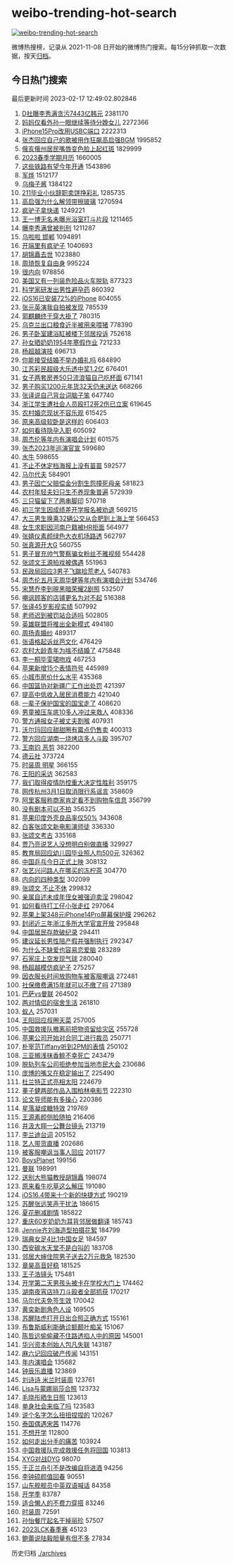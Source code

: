 # weibo-trending-hot-search

[![weibo-trending-hot-search](https://github.com/ameizi/weibo-trending-hot-search/actions/workflows/ci.yml/badge.svg)](https://github.com/ameizi/weibo-trending-hot-search/actions/workflows/ci.yml)

微博热搜榜，记录从 2021-11-08 日开始的微博热门搜索。每15分钟抓取一次数据，按天[归档](./archives)。

## 今日热门搜索

<!-- BEGIN --> 
最后更新时间 2023-02-17 12:49:02.802846 
1. [D社曝李秀满贪污7443亿韩元](https://s.weibo.com/weibo?q=%23D%E7%A4%BE%E6%9B%9D%E6%9D%8E%E7%A7%80%E6%BB%A1%E8%B4%AA%E6%B1%A17443%E4%BA%BF%E9%9F%A9%E5%85%83%23&t=31&band_rank=1&Refer=top) 2381170
1. [妈妈仅看外孙一眼继续等待分娩女儿](https://s.weibo.com/weibo?q=%23%E5%A6%88%E5%A6%88%E4%BB%85%E7%9C%8B%E5%A4%96%E5%AD%99%E4%B8%80%E7%9C%BC%E7%BB%A7%E7%BB%AD%E7%AD%89%E5%BE%85%E5%88%86%E5%A8%A9%E5%A5%B3%E5%84%BF%23&t=31&band_rank=1&Refer=top) 2272366
1. [iPhone15Pro改用USBC端口](https://s.weibo.com/weibo?q=%23iPhone15Pro%E6%94%B9%E7%94%A8USBC%E7%AB%AF%E5%8F%A3%23&t=31&band_rank=2&Refer=top) 2222313
1. [张杰回应自己的歌被用作狂飙高启强BGM](https://s.weibo.com/weibo?q=%23%E5%BC%A0%E6%9D%B0%E5%9B%9E%E5%BA%94%E8%87%AA%E5%B7%B1%E7%9A%84%E6%AD%8C%E8%A2%AB%E7%94%A8%E4%BD%9C%E7%8B%82%E9%A3%99%E9%AB%98%E5%90%AF%E5%BC%BABGM%23&t=31&band_rank=4&Refer=top) 1995852
1. [俄亥俄州居民嘴唇变色脸上起红斑](https://s.weibo.com/weibo?q=%23%E4%BF%84%E4%BA%A5%E4%BF%84%E5%B7%9E%E5%B1%85%E6%B0%91%E5%98%B4%E5%94%87%E5%8F%98%E8%89%B2%E8%84%B8%E4%B8%8A%E8%B5%B7%E7%BA%A2%E6%96%91%23&t=31&band_rank=23&Refer=top) 1829999
1. [2023春季学期月历](https://s.weibo.com/weibo?q=%232023%E6%98%A5%E5%AD%A3%E5%AD%A6%E6%9C%9F%E6%9C%88%E5%8E%86%23&t=31&band_rank=3&Refer=top) 1660005
1. [这些铁路有望今年开通](https://s.weibo.com/weibo?q=%23%E8%BF%99%E4%BA%9B%E9%93%81%E8%B7%AF%E6%9C%89%E6%9C%9B%E4%BB%8A%E5%B9%B4%E5%BC%80%E9%80%9A%23&t=31&band_rank=3&Refer=top) 1543896
1. [军烨](https://s.weibo.com/weibo?q=%E5%86%9B%E7%83%A8&t=31&band_rank=1&Refer=top) 1512177
1. [乌梅子酱](https://s.weibo.com/weibo?q=%E4%B9%8C%E6%A2%85%E5%AD%90%E9%85%B1&t=31&band_rank=9&Refer=top) 1384122
1. [211毕业小伙辞职卖饼挣彩礼](https://s.weibo.com/weibo?q=%23211%E6%AF%95%E4%B8%9A%E5%B0%8F%E4%BC%99%E8%BE%9E%E8%81%8C%E5%8D%96%E9%A5%BC%E6%8C%A3%E5%BD%A9%E7%A4%BC%23&t=31&band_rank=5&Refer=top) 1285735
1. [高启强为什么解领带擦玻璃](https://s.weibo.com/weibo?q=%23%E9%AB%98%E5%90%AF%E5%BC%BA%E4%B8%BA%E4%BB%80%E4%B9%88%E8%A7%A3%E9%A2%86%E5%B8%A6%E6%93%A6%E7%8E%BB%E7%92%83%23&t=31&band_rank=6&Refer=top) 1270594
1. [疯驴子拿快递](https://s.weibo.com/weibo?q=%E7%96%AF%E9%A9%B4%E5%AD%90%E6%8B%BF%E5%BF%AB%E9%80%92&t=31&band_rank=6&Refer=top) 1249221
1. [王一博无名未曝光浴室打斗片段](https://s.weibo.com/weibo?q=%23%E7%8E%8B%E4%B8%80%E5%8D%9A%E6%97%A0%E5%90%8D%E6%9C%AA%E6%9B%9D%E5%85%89%E6%B5%B4%E5%AE%A4%E6%89%93%E6%96%97%E7%89%87%E6%AE%B5%23&t=31&band_rank=9&Refer=top) 1211465
1. [曝李秀满曾被判刑](https://s.weibo.com/weibo?q=%23%E6%9B%9D%E6%9D%8E%E7%A7%80%E6%BB%A1%E6%9B%BE%E8%A2%AB%E5%88%A4%E5%88%91%23&t=31&band_rank=7&Refer=top) 1211287
1. [乌啦啦 邯郸](https://s.weibo.com/weibo?q=%E4%B9%8C%E5%95%A6%E5%95%A6%20%E9%82%AF%E9%83%B8&t=31&band_rank=2&Refer=top) 1094891
1. [开端里有疯驴子](https://s.weibo.com/weibo?q=%23%E5%BC%80%E7%AB%AF%E9%87%8C%E6%9C%89%E7%96%AF%E9%A9%B4%E5%AD%90%23&t=31&band_rank=28&Refer=top) 1040693
1. [胡锦矗去世](https://s.weibo.com/weibo?q=%23%E8%83%A1%E9%94%A6%E7%9F%97%E5%8E%BB%E4%B8%96%23&t=31&band_rank=11&Refer=top) 1023880
1. [周琦恢复自由身](https://s.weibo.com/weibo?q=%23%E5%91%A8%E7%90%A6%E6%81%A2%E5%A4%8D%E8%87%AA%E7%94%B1%E8%BA%AB%23&t=31&band_rank=10&Refer=top) 995224
1. [很内向](https://s.weibo.com/weibo?q=%E5%BE%88%E5%86%85%E5%90%91&t=31&band_rank=4&Refer=top) 978856
1. [美国又有一列装危险品火车脱轨](https://s.weibo.com/weibo?q=%23%E7%BE%8E%E5%9B%BD%E5%8F%88%E6%9C%89%E4%B8%80%E5%88%97%E8%A3%85%E5%8D%B1%E9%99%A9%E5%93%81%E7%81%AB%E8%BD%A6%E8%84%B1%E8%BD%A8%23&t=31&band_rank=4&Refer=top) 877323
1. [科学家研发出男性避孕药](https://s.weibo.com/weibo?q=%23%E7%A7%91%E5%AD%A6%E5%AE%B6%E7%A0%94%E5%8F%91%E5%87%BA%E7%94%B7%E6%80%A7%E9%81%BF%E5%AD%95%E8%8D%AF%23&t=31&band_rank=5&Refer=top) 860392
1. [iOS16已安装72%的iPhone](https://s.weibo.com/weibo?q=%23iOS16%E5%B7%B2%E5%AE%89%E8%A3%8572%25%E7%9A%84iPhone%23&t=31&band_rank=38&Refer=top) 804055
1. [张元英演我自拍被发现](https://s.weibo.com/weibo?q=%23%E5%BC%A0%E5%85%83%E8%8B%B1%E6%BC%94%E6%88%91%E8%87%AA%E6%8B%8D%E8%A2%AB%E5%8F%91%E7%8E%B0%23&t=31&band_rank=11&Refer=top) 785539
1. [郭麒麟终于穿大褂了](https://s.weibo.com/weibo?q=%23%E9%83%AD%E9%BA%92%E9%BA%9F%E7%BB%88%E4%BA%8E%E7%A9%BF%E5%A4%A7%E8%A4%82%E4%BA%86%23&t=31&band_rank=38&Refer=top) 780315
1. [乌克兰出口粮食近半被用来喂猪](https://s.weibo.com/weibo?q=%23%E4%B9%8C%E5%85%8B%E5%85%B0%E5%87%BA%E5%8F%A3%E7%B2%AE%E9%A3%9F%E8%BF%91%E5%8D%8A%E8%A2%AB%E7%94%A8%E6%9D%A5%E5%96%82%E7%8C%AA%23&t=31&band_rank=50&Refer=top) 778390
1. [男子卧室建浴缸被楼下邻居投诉](https://s.weibo.com/weibo?q=%23%E7%94%B7%E5%AD%90%E5%8D%A7%E5%AE%A4%E5%BB%BA%E6%B5%B4%E7%BC%B8%E8%A2%AB%E6%A5%BC%E4%B8%8B%E9%82%BB%E5%B1%85%E6%8A%95%E8%AF%89%23&t=31&band_rank=11&Refer=top) 752618
1. [孙女晒奶奶1954年寒假作业](https://s.weibo.com/weibo?q=%23%E5%AD%99%E5%A5%B3%E6%99%92%E5%A5%B6%E5%A5%B61954%E5%B9%B4%E5%AF%92%E5%81%87%E4%BD%9C%E4%B8%9A%23&t=31&band_rank=20&Refer=top) 721233
1. [杨超越演技](https://s.weibo.com/weibo?q=%23%E6%9D%A8%E8%B6%85%E8%B6%8A%E6%BC%94%E6%8A%80%23&t=31&band_rank=14&Refer=top) 696713
1. [你能接受结婚不举办婚礼吗](https://s.weibo.com/weibo?q=%23%E4%BD%A0%E8%83%BD%E6%8E%A5%E5%8F%97%E7%BB%93%E5%A9%9A%E4%B8%8D%E4%B8%BE%E5%8A%9E%E5%A9%9A%E7%A4%BC%E5%90%97%23&t=31&band_rank=7&Refer=top) 684890
1. [江苏彩民超级大乐透中奖1.2亿](https://s.weibo.com/weibo?q=%23%E6%B1%9F%E8%8B%8F%E5%BD%A9%E6%B0%91%E8%B6%85%E7%BA%A7%E5%A4%A7%E4%B9%90%E9%80%8F%E4%B8%AD%E5%A5%961.2%E4%BA%BF%23&t=31&band_rank=46&Refer=top) 676401
1. [女子两套房养50只流浪猫自己吃杯面](https://s.weibo.com/weibo?q=%23%E5%A5%B3%E5%AD%90%E4%B8%A4%E5%A5%97%E6%88%BF%E5%85%BB50%E5%8F%AA%E6%B5%81%E6%B5%AA%E7%8C%AB%E8%87%AA%E5%B7%B1%E5%90%83%E6%9D%AF%E9%9D%A2%23&t=31&band_rank=8&Refer=top) 671141
1. [男子购买1200元年货32天仍未送达](https://s.weibo.com/weibo?q=%23%E7%94%B7%E5%AD%90%E8%B4%AD%E4%B9%B01200%E5%85%83%E5%B9%B4%E8%B4%A732%E5%A4%A9%E4%BB%8D%E6%9C%AA%E9%80%81%E8%BE%BE%23&t=31&band_rank=10&Refer=top) 668266
1. [张译说自己背台词脑子笨](https://s.weibo.com/weibo?q=%23%E5%BC%A0%E8%AF%91%E8%AF%B4%E8%87%AA%E5%B7%B1%E8%83%8C%E5%8F%B0%E8%AF%8D%E8%84%91%E5%AD%90%E7%AC%A8%23&t=31&band_rank=31&Refer=top) 647740
1. [浙江学生遭社会人员殴打2死2伤已立案](https://s.weibo.com/weibo?q=%23%E6%B5%99%E6%B1%9F%E5%AD%A6%E7%94%9F%E9%81%AD%E7%A4%BE%E4%BC%9A%E4%BA%BA%E5%91%98%E6%AE%B4%E6%89%932%E6%AD%BB2%E4%BC%A4%E5%B7%B2%E7%AB%8B%E6%A1%88%23&t=31&band_rank=13&Refer=top) 619645
1. [农村婚恋现状不容乐观](https://s.weibo.com/weibo?q=%23%E5%86%9C%E6%9D%91%E5%A9%9A%E6%81%8B%E7%8E%B0%E7%8A%B6%E4%B8%8D%E5%AE%B9%E4%B9%90%E8%A7%82%23&t=31&band_rank=13&Refer=top) 615425
1. [原来高级软卧是这样的](https://s.weibo.com/weibo?q=%23%E5%8E%9F%E6%9D%A5%E9%AB%98%E7%BA%A7%E8%BD%AF%E5%8D%A7%E6%98%AF%E8%BF%99%E6%A0%B7%E7%9A%84%23&t=31&band_rank=50&Refer=top) 606403
1. [如何看待隐孕入职](https://s.weibo.com/weibo?q=%23%E5%A6%82%E4%BD%95%E7%9C%8B%E5%BE%85%E9%9A%90%E5%AD%95%E5%85%A5%E8%81%8C%23&t=31&band_rank=17&Refer=top) 605092
1. [周杰伦等年内有演唱会计划](https://s.weibo.com/weibo?q=%E5%91%A8%E6%9D%B0%E4%BC%A6%E7%AD%89%E5%B9%B4%E5%86%85%E6%9C%89%E6%BC%94%E5%94%B1%E4%BC%9A%E8%AE%A1%E5%88%92&t=31&band_rank=7&Refer=top) 601575
1. [张杰2023年巡演官宣](https://s.weibo.com/weibo?q=%23%E5%BC%A0%E6%9D%B02023%E5%B9%B4%E5%B7%A1%E6%BC%94%E5%AE%98%E5%AE%A3%23&t=31&band_rank=15&Refer=top) 599680
1. [水牛](https://s.weibo.com/weibo?q=%E6%B0%B4%E7%89%9B&t=31&band_rank=9&Refer=top) 598655
1. [不止不休定档海报上没有苗苗](https://s.weibo.com/weibo?q=%23%E4%B8%8D%E6%AD%A2%E4%B8%8D%E4%BC%91%E5%AE%9A%E6%A1%A3%E6%B5%B7%E6%8A%A5%E4%B8%8A%E6%B2%A1%E6%9C%89%E8%8B%97%E8%8B%97%23&t=31&band_rank=35&Refer=top) 592577
1. [马尔代夫](https://s.weibo.com/weibo?q=%E9%A9%AC%E5%B0%94%E4%BB%A3%E5%A4%AB&t=31&band_rank=46&Refer=top) 584901
1. [男子因亡父赔偿金分割生怨撞死母亲](https://s.weibo.com/weibo?q=%23%E7%94%B7%E5%AD%90%E5%9B%A0%E4%BA%A1%E7%88%B6%E8%B5%94%E5%81%BF%E9%87%91%E5%88%86%E5%89%B2%E7%94%9F%E6%80%A8%E6%92%9E%E6%AD%BB%E6%AF%8D%E4%BA%B2%23&t=31&band_rank=34&Refer=top) 581823
1. [农村年轻夫妇只生不养现象普遍](https://s.weibo.com/weibo?q=%23%E5%86%9C%E6%9D%91%E5%B9%B4%E8%BD%BB%E5%A4%AB%E5%A6%87%E5%8F%AA%E7%94%9F%E4%B8%8D%E5%85%BB%E7%8E%B0%E8%B1%A1%E6%99%AE%E9%81%8D%23&t=31&band_rank=42&Refer=top) 572939
1. [三只猫留下了两串脚印](https://s.weibo.com/weibo?q=%23%E4%B8%89%E5%8F%AA%E7%8C%AB%E7%95%99%E4%B8%8B%E4%BA%86%E4%B8%A4%E4%B8%B2%E8%84%9A%E5%8D%B0%23&t=31&band_rank=8&Refer=top) 570718
1. [初三学生因成绩差开学报名被劝退](https://s.weibo.com/weibo?q=%23%E5%88%9D%E4%B8%89%E5%AD%A6%E7%94%9F%E5%9B%A0%E6%88%90%E7%BB%A9%E5%B7%AE%E5%BC%80%E5%AD%A6%E6%8A%A5%E5%90%8D%E8%A2%AB%E5%8A%9D%E9%80%80%23&t=31&band_rank=12&Refer=top) 569215
1. [大三男生换乘32辆公交从合肥到上海上学](https://s.weibo.com/weibo?q=%23%E5%A4%A7%E4%B8%89%E7%94%B7%E7%94%9F%E6%8D%A2%E4%B9%9832%E8%BE%86%E5%85%AC%E4%BA%A4%E4%BB%8E%E5%90%88%E8%82%A5%E5%88%B0%E4%B8%8A%E6%B5%B7%E4%B8%8A%E5%AD%A6%23&t=31&band_rank=15&Refer=top) 566453
1. [女生求职因河南户籍被HR拒面](https://s.weibo.com/weibo?q=%23%E5%A5%B3%E7%94%9F%E6%B1%82%E8%81%8C%E5%9B%A0%E6%B2%B3%E5%8D%97%E6%88%B7%E7%B1%8D%E8%A2%ABHR%E6%8B%92%E9%9D%A2%23&t=31&band_rank=20&Refer=top) 564977
1. [张婧仪素颜绿色大衣机场路透](https://s.weibo.com/weibo?q=%23%E5%BC%A0%E5%A9%A7%E4%BB%AA%E7%B4%A0%E9%A2%9C%E7%BB%BF%E8%89%B2%E5%A4%A7%E8%A1%A3%E6%9C%BA%E5%9C%BA%E8%B7%AF%E9%80%8F%23&t=31&band_rank=28&Refer=top) 562797
1. [张真源开大G](https://s.weibo.com/weibo?q=%E5%BC%A0%E7%9C%9F%E6%BA%90%E5%BC%80%E5%A4%A7G&t=31&band_rank=11&Refer=top) 560755
1. [男子冒充帅气警察骗女粉丝不雅视频](https://s.weibo.com/weibo?q=%23%E7%94%B7%E5%AD%90%E5%86%92%E5%85%85%E5%B8%85%E6%B0%94%E8%AD%A6%E5%AF%9F%E9%AA%97%E5%A5%B3%E7%B2%89%E4%B8%9D%E4%B8%8D%E9%9B%85%E8%A7%86%E9%A2%91%23&t=31&band_rank=35&Refer=top) 554428
1. [张颂文王源拍戏被偶遇](https://s.weibo.com/weibo?q=%23%E5%BC%A0%E9%A2%82%E6%96%87%E7%8E%8B%E6%BA%90%E6%8B%8D%E6%88%8F%E8%A2%AB%E5%81%B6%E9%81%87%23&t=31&band_rank=9&Refer=top) 551963
1. [民政局回应3男子飞踹拾荒老人](https://s.weibo.com/weibo?q=%23%E6%B0%91%E6%94%BF%E5%B1%80%E5%9B%9E%E5%BA%943%E7%94%B7%E5%AD%90%E9%A3%9E%E8%B8%B9%E6%8B%BE%E8%8D%92%E8%80%81%E4%BA%BA%23&t=31&band_rank=14&Refer=top) 540783
1. [周杰伦五月天周华健等年内有演唱会计划](https://s.weibo.com/weibo?q=%23%E5%91%A8%E6%9D%B0%E4%BC%A6%E4%BA%94%E6%9C%88%E5%A4%A9%E5%91%A8%E5%8D%8E%E5%81%A5%E7%AD%89%E5%B9%B4%E5%86%85%E6%9C%89%E6%BC%94%E5%94%B1%E4%BC%9A%E8%AE%A1%E5%88%92%23&t=31&band_rank=12&Refer=top) 534746
1. [宋慧乔李到晛黑暗荣耀2剧照](https://s.weibo.com/weibo?q=%23%E5%AE%8B%E6%85%A7%E4%B9%94%E6%9D%8E%E5%88%B0%E6%99%9B%E9%BB%91%E6%9A%97%E8%8D%A3%E8%80%802%E5%89%A7%E7%85%A7%23&t=31&band_rank=16&Refer=top) 532507
1. [嘲讽顾客的店铺更名为对不起](https://s.weibo.com/weibo?q=%23%E5%98%B2%E8%AE%BD%E9%A1%BE%E5%AE%A2%E7%9A%84%E5%BA%97%E9%93%BA%E6%9B%B4%E5%90%8D%E4%B8%BA%E5%AF%B9%E4%B8%8D%E8%B5%B7%23&t=31&band_rank=33&Refer=top) 516388
1. [张译45岁影视实绩](https://s.weibo.com/weibo?q=%23%E5%BC%A0%E8%AF%9145%E5%B2%81%E5%BD%B1%E8%A7%86%E5%AE%9E%E7%BB%A9%23&t=31&band_rank=27&Refer=top) 507992
1. [老师迟到被罚站合适吗](https://s.weibo.com/weibo?q=%23%E8%80%81%E5%B8%88%E8%BF%9F%E5%88%B0%E8%A2%AB%E7%BD%9A%E7%AB%99%E5%90%88%E9%80%82%E5%90%97%23&t=31&band_rank=30&Refer=top) 502805
1. [英雄联盟将推出全新模式](https://s.weibo.com/weibo?q=%23%E8%8B%B1%E9%9B%84%E8%81%94%E7%9B%9F%E5%B0%86%E6%8E%A8%E5%87%BA%E5%85%A8%E6%96%B0%E6%A8%A1%E5%BC%8F%23&t=31&band_rank=45&Refer=top) 494180
1. [周扬青婚纱](https://s.weibo.com/weibo?q=%E5%91%A8%E6%89%AC%E9%9D%92%E5%A9%9A%E7%BA%B1&t=31&band_rank=24&Refer=top) 489317
1. [张语格起诉丝芭文化](https://s.weibo.com/weibo?q=%23%E5%BC%A0%E8%AF%AD%E6%A0%BC%E8%B5%B7%E8%AF%89%E4%B8%9D%E8%8A%AD%E6%96%87%E5%8C%96%23&t=31&band_rank=29&Refer=top) 476429
1. [农村大龄青年为啥不结婚了](https://s.weibo.com/weibo?q=%23%E5%86%9C%E6%9D%91%E5%A4%A7%E9%BE%84%E9%9D%92%E5%B9%B4%E4%B8%BA%E5%95%A5%E4%B8%8D%E7%BB%93%E5%A9%9A%E4%BA%86%23&t=31&band_rank=12&Refer=top) 475848
1. [李一桐毕雯珺吻戏](https://s.weibo.com/weibo?q=%23%E6%9D%8E%E4%B8%80%E6%A1%90%E6%AF%95%E9%9B%AF%E7%8F%BA%E5%90%BB%E6%88%8F%23&t=31&band_rank=17&Refer=top) 467253
1. [苹果新增15个表情符号](https://s.weibo.com/weibo?q=%23%E8%8B%B9%E6%9E%9C%E6%96%B0%E5%A2%9E15%E4%B8%AA%E8%A1%A8%E6%83%85%E7%AC%A6%E5%8F%B7%23&t=31&band_rank=17&Refer=top) 445989
1. [小城市房价什么水平](https://s.weibo.com/weibo?q=%23%E5%B0%8F%E5%9F%8E%E5%B8%82%E6%88%BF%E4%BB%B7%E4%BB%80%E4%B9%88%E6%B0%B4%E5%B9%B3%23&t=31&band_rank=45&Refer=top) 435368
1. [中国篮协对新疆广汇作出处罚](https://s.weibo.com/weibo?q=%23%E4%B8%AD%E5%9B%BD%E7%AF%AE%E5%8D%8F%E5%AF%B9%E6%96%B0%E7%96%86%E5%B9%BF%E6%B1%87%E4%BD%9C%E5%87%BA%E5%A4%84%E7%BD%9A%23&t=31&band_rank=24&Refer=top) 421397
1. [提高中低收入居民消费能力](https://s.weibo.com/weibo?q=%23%E6%8F%90%E9%AB%98%E4%B8%AD%E4%BD%8E%E6%94%B6%E5%85%A5%E5%B1%85%E6%B0%91%E6%B6%88%E8%B4%B9%E8%83%BD%E5%8A%9B%23&t=31&band_rank=19&Refer=top) 421040
1. [一辈子保护国宝的国宝走了](https://s.weibo.com/weibo?q=%23%E4%B8%80%E8%BE%88%E5%AD%90%E4%BF%9D%E6%8A%A4%E5%9B%BD%E5%AE%9D%E7%9A%84%E5%9B%BD%E5%AE%9D%E8%B5%B0%E4%BA%86%23&t=31&band_rank=16&Refer=top) 408620
1. [男童被压车底10多人冲过来救人](https://s.weibo.com/weibo?q=%23%E7%94%B7%E7%AB%A5%E8%A2%AB%E5%8E%8B%E8%BD%A6%E5%BA%9510%E5%A4%9A%E4%BA%BA%E5%86%B2%E8%BF%87%E6%9D%A5%E6%95%91%E4%BA%BA%23&t=31&band_rank=41&Refer=top) 408336
1. [警方通报女子被丈夫割喉](https://s.weibo.com/weibo?q=%23%E8%AD%A6%E6%96%B9%E9%80%9A%E6%8A%A5%E5%A5%B3%E5%AD%90%E8%A2%AB%E4%B8%88%E5%A4%AB%E5%89%B2%E5%96%89%23&t=31&band_rank=16&Refer=top) 407931
1. [沃尔玛回应甜甜圈有霉点仍售卖](https://s.weibo.com/weibo?q=%23%E6%B2%83%E5%B0%94%E7%8E%9B%E5%9B%9E%E5%BA%94%E7%94%9C%E7%94%9C%E5%9C%88%E6%9C%89%E9%9C%89%E7%82%B9%E4%BB%8D%E5%94%AE%E5%8D%96%23&t=31&band_rank=42&Refer=top) 400313
1. [警方回应湖南一烧烤店多人斗殴](https://s.weibo.com/weibo?q=%23%E8%AD%A6%E6%96%B9%E5%9B%9E%E5%BA%94%E6%B9%96%E5%8D%97%E4%B8%80%E7%83%A7%E7%83%A4%E5%BA%97%E5%A4%9A%E4%BA%BA%E6%96%97%E6%AE%B4%23&t=31&band_rank=17&Refer=top) 395707
1. [王南钧 恶剪](https://s.weibo.com/weibo?q=%E7%8E%8B%E5%8D%97%E9%92%A7%20%E6%81%B6%E5%89%AA&t=31&band_rank=18&Refer=top) 382200
1. [德云社](https://s.weibo.com/weibo?q=%E5%BE%B7%E4%BA%91%E7%A4%BE&t=31&band_rank=22&Refer=top) 373724
1. [时装周 明星](https://s.weibo.com/weibo?q=%E6%97%B6%E8%A3%85%E5%91%A8%20%E6%98%8E%E6%98%9F&t=31&band_rank=20&Refer=top) 366155
1. [王阳的采访](https://s.weibo.com/weibo?q=%23%E7%8E%8B%E9%98%B3%E7%9A%84%E9%87%87%E8%AE%BF%23&t=31&band_rank=25&Refer=top) 362583
1. [我们取得疫情防控重大决定性胜利](https://s.weibo.com/weibo?q=%23%E6%88%91%E4%BB%AC%E5%8F%96%E5%BE%97%E7%96%AB%E6%83%85%E9%98%B2%E6%8E%A7%E9%87%8D%E5%A4%A7%E5%86%B3%E5%AE%9A%E6%80%A7%E8%83%9C%E5%88%A9%23&t=31&band_rank=18&Refer=top) 359175
1. [网传杭州3月1日取消限行系谣言](https://s.weibo.com/weibo?q=%23%E7%BD%91%E4%BC%A0%E6%9D%AD%E5%B7%9E3%E6%9C%881%E6%97%A5%E5%8F%96%E6%B6%88%E9%99%90%E8%A1%8C%E7%B3%BB%E8%B0%A3%E8%A8%80%23&t=31&band_rank=35&Refer=top) 358609
1. [阿里客服称商家肯定看不到购物车信息](https://s.weibo.com/weibo?q=%23%E9%98%BF%E9%87%8C%E5%AE%A2%E6%9C%8D%E7%A7%B0%E5%95%86%E5%AE%B6%E8%82%AF%E5%AE%9A%E7%9C%8B%E4%B8%8D%E5%88%B0%E8%B4%AD%E7%89%A9%E8%BD%A6%E4%BF%A1%E6%81%AF%23&t=31&band_rank=23&Refer=top) 356799
1. [没有剧本可以不拍](https://s.weibo.com/weibo?q=%23%E6%B2%A1%E6%9C%89%E5%89%A7%E6%9C%AC%E5%8F%AF%E4%BB%A5%E4%B8%8D%E6%8B%8D%23&t=31&band_rank=26&Refer=top) 356325
1. [苹果印度外壳良品率仅50%](https://s.weibo.com/weibo?q=%23%E8%8B%B9%E6%9E%9C%E5%8D%B0%E5%BA%A6%E5%A4%96%E5%A3%B3%E8%89%AF%E5%93%81%E7%8E%87%E4%BB%8550%25%23&t=31&band_rank=50&Refer=top) 343608
1. [白客张颂文新电影演师徒](https://s.weibo.com/weibo?q=%23%E7%99%BD%E5%AE%A2%E5%BC%A0%E9%A2%82%E6%96%87%E6%96%B0%E7%94%B5%E5%BD%B1%E6%BC%94%E5%B8%88%E5%BE%92%23&t=31&band_rank=28&Refer=top) 336330
1. [张颂文考古](https://s.weibo.com/weibo?q=%E5%BC%A0%E9%A2%82%E6%96%87%E8%80%83%E5%8F%A4&t=31&band_rank=19&Refer=top) 335168
1. [贾乃亮说艺人没想明白别做直播](https://s.weibo.com/weibo?q=%23%E8%B4%BE%E4%B9%83%E4%BA%AE%E8%AF%B4%E8%89%BA%E4%BA%BA%E6%B2%A1%E6%83%B3%E6%98%8E%E7%99%BD%E5%88%AB%E5%81%9A%E7%9B%B4%E6%92%AD%23&t=31&band_rank=20&Refer=top) 329927
1. [教育局回应幼儿园毕业照人均500元](https://s.weibo.com/weibo?q=%23%E6%95%99%E8%82%B2%E5%B1%80%E5%9B%9E%E5%BA%94%E5%B9%BC%E5%84%BF%E5%9B%AD%E6%AF%95%E4%B8%9A%E7%85%A7%E4%BA%BA%E5%9D%87500%E5%85%83%23&t=31&band_rank=24&Refer=top) 326362
1. [中国乒乓今日正式上映](https://s.weibo.com/weibo?q=%23%E4%B8%AD%E5%9B%BD%E4%B9%92%E4%B9%93%E4%BB%8A%E6%97%A5%E6%AD%A3%E5%BC%8F%E4%B8%8A%E6%98%A0%23&t=31&band_rank=26&Refer=top) 308132
1. [张艺兴问路人在哪买的冻柠茶](https://s.weibo.com/weibo?q=%23%E5%BC%A0%E8%89%BA%E5%85%B4%E9%97%AE%E8%B7%AF%E4%BA%BA%E5%9C%A8%E5%93%AA%E4%B9%B0%E7%9A%84%E5%86%BB%E6%9F%A0%E8%8C%B6%23&t=31&band_rank=21&Refer=top) 304770
1. [内向的四种类型](https://s.weibo.com/weibo?q=%23%E5%86%85%E5%90%91%E7%9A%84%E5%9B%9B%E7%A7%8D%E7%B1%BB%E5%9E%8B%23&t=31&band_rank=26&Refer=top) 302099
1. [张颂文 不止不休](https://s.weibo.com/weibo?q=%E5%BC%A0%E9%A2%82%E6%96%87%20%E4%B8%8D%E6%AD%A2%E4%B8%8D%E4%BC%91&t=31&band_rank=22&Refer=top) 299832
1. [亲属自述未成年侄女被强迫卖淫](https://s.weibo.com/weibo?q=%23%E4%BA%B2%E5%B1%9E%E8%87%AA%E8%BF%B0%E6%9C%AA%E6%88%90%E5%B9%B4%E4%BE%84%E5%A5%B3%E8%A2%AB%E5%BC%BA%E8%BF%AB%E5%8D%96%E6%B7%AB%23&t=31&band_rank=33&Refer=top) 298042
1. [如何看待打工仔小张走红](https://s.weibo.com/weibo?q=%23%E5%A6%82%E4%BD%95%E7%9C%8B%E5%BE%85%E6%89%93%E5%B7%A5%E4%BB%94%E5%B0%8F%E5%BC%A0%E8%B5%B0%E7%BA%A2%23&t=31&band_rank=29&Refer=top) 297064
1. [苹果上架348元iPhone14Pro屏幕保护膜](https://s.weibo.com/weibo?q=%23%E8%8B%B9%E6%9E%9C%E4%B8%8A%E6%9E%B6348%E5%85%83iPhone14Pro%E5%B1%8F%E5%B9%95%E4%BF%9D%E6%8A%A4%E8%86%9C%23&t=31&band_rank=34&Refer=top) 296262
1. [封闭近三年浙江多所大学官宣开放](https://s.weibo.com/weibo?q=%23%E5%B0%81%E9%97%AD%E8%BF%91%E4%B8%89%E5%B9%B4%E6%B5%99%E6%B1%9F%E5%A4%9A%E6%89%80%E5%A4%A7%E5%AD%A6%E5%AE%98%E5%AE%A3%E5%BC%80%E6%94%BE%23&t=31&band_rank=25&Refer=top) 295848
1. [中国居民存款破纪录](https://s.weibo.com/weibo?q=%23%E4%B8%AD%E5%9B%BD%E5%B1%85%E6%B0%91%E5%AD%98%E6%AC%BE%E7%A0%B4%E7%BA%AA%E5%BD%95%23&t=31&band_rank=29&Refer=top) 294411
1. [建议延长男性陪产假并强制执行](https://s.weibo.com/weibo?q=%23%E5%BB%BA%E8%AE%AE%E5%BB%B6%E9%95%BF%E7%94%B7%E6%80%A7%E9%99%AA%E4%BA%A7%E5%81%87%E5%B9%B6%E5%BC%BA%E5%88%B6%E6%89%A7%E8%A1%8C%23&t=31&band_rank=27&Refer=top) 292347
1. [为什么不缺爱也容易恋爱脑](https://s.weibo.com/weibo?q=%23%E4%B8%BA%E4%BB%80%E4%B9%88%E4%B8%8D%E7%BC%BA%E7%88%B1%E4%B9%9F%E5%AE%B9%E6%98%93%E6%81%8B%E7%88%B1%E8%84%91%23&t=31&band_rank=27&Refer=top) 283289
1. [石家庄上空发现气球](https://s.weibo.com/weibo?q=%23%E7%9F%B3%E5%AE%B6%E5%BA%84%E4%B8%8A%E7%A9%BA%E5%8F%91%E7%8E%B0%E6%B0%94%E7%90%83%23&t=31&band_rank=23&Refer=top) 280040
1. [杨超越模仿疯驴子](https://s.weibo.com/weibo?q=%23%E6%9D%A8%E8%B6%85%E8%B6%8A%E6%A8%A1%E4%BB%BF%E7%96%AF%E9%A9%B4%E5%AD%90%23&t=31&band_rank=24&Refer=top) 275257
1. [因衣服长时间放购物车被客服嘲讽](https://s.weibo.com/weibo?q=%23%E5%9B%A0%E8%A1%A3%E6%9C%8D%E9%95%BF%E6%97%B6%E9%97%B4%E6%94%BE%E8%B4%AD%E7%89%A9%E8%BD%A6%E8%A2%AB%E5%AE%A2%E6%9C%8D%E5%98%B2%E8%AE%BD%23&t=31&band_rank=31&Refer=top) 272481
1. [社保缴费满15年就可以不缴了吗](https://s.weibo.com/weibo?q=%23%E7%A4%BE%E4%BF%9D%E7%BC%B4%E8%B4%B9%E6%BB%A115%E5%B9%B4%E5%B0%B1%E5%8F%AF%E4%BB%A5%E4%B8%8D%E7%BC%B4%E4%BA%86%E5%90%97%23&t=31&band_rank=39&Refer=top) 271389
1. [巴萨vs曼联](https://s.weibo.com/weibo?q=%23%E5%B7%B4%E8%90%A8vs%E6%9B%BC%E8%81%94%23&t=31&band_rank=44&Refer=top) 264502
1. [两对情侣的宿舍生活](https://s.weibo.com/weibo?q=%23%E4%B8%A4%E5%AF%B9%E6%83%85%E4%BE%A3%E7%9A%84%E5%AE%BF%E8%88%8D%E7%94%9F%E6%B4%BB%23&t=31&band_rank=26&Refer=top) 261810
1. [蚁人](https://s.weibo.com/weibo?q=%E8%9A%81%E4%BA%BA&t=31&band_rank=34&Refer=top) 257031
1. [王阳回应叔圈天菜](https://s.weibo.com/weibo?q=%23%E7%8E%8B%E9%98%B3%E5%9B%9E%E5%BA%94%E5%8F%94%E5%9C%88%E5%A4%A9%E8%8F%9C%23&t=31&band_rank=44&Refer=top) 257005
1. [中国救援队撤离前把物资留给灾区](https://s.weibo.com/weibo?q=%23%E4%B8%AD%E5%9B%BD%E6%95%91%E6%8F%B4%E9%98%9F%E6%92%A4%E7%A6%BB%E5%89%8D%E6%8A%8A%E7%89%A9%E8%B5%84%E7%95%99%E7%BB%99%E7%81%BE%E5%8C%BA%23&t=31&band_rank=28&Refer=top) 255728
1. [苹果公司开始对合同工进行裁员](https://s.weibo.com/weibo?q=%23%E8%8B%B9%E6%9E%9C%E5%85%AC%E5%8F%B8%E5%BC%80%E5%A7%8B%E5%AF%B9%E5%90%88%E5%90%8C%E5%B7%A5%E8%BF%9B%E8%A1%8C%E8%A3%81%E5%91%98%23&t=31&band_rank=31&Refer=top) 250771
1. [朴宰范Tiffany听到2PM的表情](https://s.weibo.com/weibo?q=%23%E6%9C%B4%E5%AE%B0%E8%8C%83Tiffany%E5%90%AC%E5%88%B02PM%E7%9A%84%E8%A1%A8%E6%83%85%23&t=31&band_rank=27&Refer=top) 250102
1. [三亚搁浅抹香鲸不幸死亡](https://s.weibo.com/weibo?q=%23%E4%B8%89%E4%BA%9A%E6%90%81%E6%B5%85%E6%8A%B9%E9%A6%99%E9%B2%B8%E4%B8%8D%E5%B9%B8%E6%AD%BB%E4%BA%A1%23&t=31&band_rank=32&Refer=top) 243479
1. [脱轨列车公司拒绝参加当地市民大会](https://s.weibo.com/weibo?q=%23%E8%84%B1%E8%BD%A8%E5%88%97%E8%BD%A6%E5%85%AC%E5%8F%B8%E6%8B%92%E7%BB%9D%E5%8F%82%E5%8A%A0%E5%BD%93%E5%9C%B0%E5%B8%82%E6%B0%91%E5%A4%A7%E4%BC%9A%23&t=31&band_rank=43&Refer=top) 230686
1. [庞博的嘴又在稳定输出了](https://s.weibo.com/weibo?q=%23%E5%BA%9E%E5%8D%9A%E7%9A%84%E5%98%B4%E5%8F%88%E5%9C%A8%E7%A8%B3%E5%AE%9A%E8%BE%93%E5%87%BA%E4%BA%86%23&t=31&band_rank=18&Refer=top) 225490
1. [杜兰特正式亮相太阳](https://s.weibo.com/weibo?q=%23%E6%9D%9C%E5%85%B0%E7%89%B9%E6%AD%A3%E5%BC%8F%E4%BA%AE%E7%9B%B8%E5%A4%AA%E9%98%B3%23&t=31&band_rank=34&Refer=top) 224679
1. [董子健两部作品入围柏林电影节](https://s.weibo.com/weibo?q=%23%E8%91%A3%E5%AD%90%E5%81%A5%E4%B8%A4%E9%83%A8%E4%BD%9C%E5%93%81%E5%85%A5%E5%9B%B4%E6%9F%8F%E6%9E%97%E7%94%B5%E5%BD%B1%E8%8A%82%23&t=31&band_rank=37&Refer=top) 222310
1. [论文导师能有多操心](https://s.weibo.com/weibo?q=%23%E8%AE%BA%E6%96%87%E5%AF%BC%E5%B8%88%E8%83%BD%E6%9C%89%E5%A4%9A%E6%93%8D%E5%BF%83%23&t=31&band_rank=40&Refer=top) 220386
1. [星落凝成糖特效](https://s.weibo.com/weibo?q=%23%E6%98%9F%E8%90%BD%E5%87%9D%E6%88%90%E7%B3%96%E7%89%B9%E6%95%88%23&t=31&band_rank=29&Refer=top) 219769
1. [王源素颜侧脸随拍](https://s.weibo.com/weibo?q=%23%E7%8E%8B%E6%BA%90%E7%B4%A0%E9%A2%9C%E4%BE%A7%E8%84%B8%E9%9A%8F%E6%8B%8D%23&t=31&band_rank=30&Refer=top) 216406
1. [井汲大翔一公舞台镜头](https://s.weibo.com/weibo?q=%23%E4%BA%95%E6%B1%B2%E5%A4%A7%E7%BF%94%E4%B8%80%E5%85%AC%E8%88%9E%E5%8F%B0%E9%95%9C%E5%A4%B4%23&t=31&band_rank=32&Refer=top) 213719
1. [李兰迪台词](https://s.weibo.com/weibo?q=%E6%9D%8E%E5%85%B0%E8%BF%AA%E5%8F%B0%E8%AF%8D&t=31&band_rank=33&Refer=top) 205152
1. [艺人带货直播](https://s.weibo.com/weibo?q=%E8%89%BA%E4%BA%BA%E5%B8%A6%E8%B4%A7%E7%9B%B4%E6%92%AD&t=31&band_rank=37&Refer=top) 202686
1. [被客服嘲讽当事人回应](https://s.weibo.com/weibo?q=%23%E8%A2%AB%E5%AE%A2%E6%9C%8D%E5%98%B2%E8%AE%BD%E5%BD%93%E4%BA%8B%E4%BA%BA%E5%9B%9E%E5%BA%94%23&t=31&band_rank=43&Refer=top) 201177
1. [BoysPlanet](https://s.weibo.com/weibo?q=BoysPlanet&t=31&band_rank=34&Refer=top) 199156
1. [曼联](https://s.weibo.com/weibo?q=%E6%9B%BC%E8%81%94&t=31&band_rank=24&Refer=top) 198991
1. [送别大熊猫教授胡锦矗](https://s.weibo.com/weibo?q=%23%E9%80%81%E5%88%AB%E5%A4%A7%E7%86%8A%E7%8C%AB%E6%95%99%E6%8E%88%E8%83%A1%E9%94%A6%E7%9F%97%23&t=31&band_rank=47&Refer=top) 198074
1. [原来看牛吃草这么解压](https://s.weibo.com/weibo?q=%23%E5%8E%9F%E6%9D%A5%E7%9C%8B%E7%89%9B%E5%90%83%E8%8D%89%E8%BF%99%E4%B9%88%E8%A7%A3%E5%8E%8B%23&t=31&band_rank=35&Refer=top) 191080
1. [iOS16.4带来十个新的快捷方式](https://s.weibo.com/weibo?q=%23iOS16.4%E5%B8%A6%E6%9D%A5%E5%8D%81%E4%B8%AA%E6%96%B0%E7%9A%84%E5%BF%AB%E6%8D%B7%E6%96%B9%E5%BC%8F%23&t=31&band_rank=48&Refer=top) 190219
1. [苏醒张远笑声干扰法](https://s.weibo.com/weibo?q=%23%E8%8B%8F%E9%86%92%E5%BC%A0%E8%BF%9C%E7%AC%91%E5%A3%B0%E5%B9%B2%E6%89%B0%E6%B3%95%23&t=31&band_rank=49&Refer=top) 186615
1. [夏花删减剧情](https://s.weibo.com/weibo?q=%23%E5%A4%8F%E8%8A%B1%E5%88%A0%E5%87%8F%E5%89%A7%E6%83%85%23&t=31&band_rank=39&Refer=top) 185822
1. [重庆60岁奶奶为耳背邻居做翻译](https://s.weibo.com/weibo?q=%23%E9%87%8D%E5%BA%8660%E5%B2%81%E5%A5%B6%E5%A5%B6%E4%B8%BA%E8%80%B3%E8%83%8C%E9%82%BB%E5%B1%85%E5%81%9A%E7%BF%BB%E8%AF%91%23&t=31&band_rank=38&Refer=top) 185743
1. [Jennie齐刘海造型拍摄花絮](https://s.weibo.com/weibo?q=%23Jennie%E9%BD%90%E5%88%98%E6%B5%B7%E9%80%A0%E5%9E%8B%E6%8B%8D%E6%91%84%E8%8A%B1%E7%B5%AE%23&t=31&band_rank=36&Refer=top) 184799
1. [瑞典女足4比1中国女足](https://s.weibo.com/weibo?q=%23%E7%91%9E%E5%85%B8%E5%A5%B3%E8%B6%B34%E6%AF%941%E4%B8%AD%E5%9B%BD%E5%A5%B3%E8%B6%B3%23&t=31&band_rank=49&Refer=top) 184597
1. [西安碳水天堂不是白叫的](https://s.weibo.com/weibo?q=%23%E8%A5%BF%E5%AE%89%E7%A2%B3%E6%B0%B4%E5%A4%A9%E5%A0%82%E4%B8%8D%E6%98%AF%E7%99%BD%E5%8F%AB%E7%9A%84%23&t=31&band_rank=50&Refer=top) 183708
1. [邻居大婶住院男子送去2万元救急](https://s.weibo.com/weibo?q=%23%E9%82%BB%E5%B1%85%E5%A4%A7%E5%A9%B6%E4%BD%8F%E9%99%A2%E7%94%B7%E5%AD%90%E9%80%81%E5%8E%BB2%E4%B8%87%E5%85%83%E6%95%91%E6%80%A5%23&t=31&band_rank=42&Refer=top) 182530
1. [章昊高音好稳](https://s.weibo.com/weibo?q=%E7%AB%A0%E6%98%8A%E9%AB%98%E9%9F%B3%E5%A5%BD%E7%A8%B3&t=31&band_rank=27&Refer=top) 181525
1. [王子浩镜头](https://s.weibo.com/weibo?q=%E7%8E%8B%E5%AD%90%E6%B5%A9%E9%95%9C%E5%A4%B4&t=31&band_rank=37&Refer=top) 175481
1. [开学第二天男孩头被卡在学校大门上](https://s.weibo.com/weibo?q=%23%E5%BC%80%E5%AD%A6%E7%AC%AC%E4%BA%8C%E5%A4%A9%E7%94%B7%E5%AD%A9%E5%A4%B4%E8%A2%AB%E5%8D%A1%E5%9C%A8%E5%AD%A6%E6%A0%A1%E5%A4%A7%E9%97%A8%E4%B8%8A%23&t=31&band_rank=41&Refer=top) 174462
1. [湖南夜宵店持刀斗殴者全部抓获](https://s.weibo.com/weibo?q=%23%E6%B9%96%E5%8D%97%E5%A4%9C%E5%AE%B5%E5%BA%97%E6%8C%81%E5%88%80%E6%96%97%E6%AE%B4%E8%80%85%E5%85%A8%E9%83%A8%E6%8A%93%E8%8E%B7%23&t=31&band_rank=44&Refer=top) 170217
1. [马尔代夫免签生效](https://s.weibo.com/weibo?q=%23%E9%A9%AC%E5%B0%94%E4%BB%A3%E5%A4%AB%E5%85%8D%E7%AD%BE%E7%94%9F%E6%95%88%23&t=31&band_rank=45&Refer=top) 170042
1. [黄奕新剧角色人设](https://s.weibo.com/weibo?q=%23%E9%BB%84%E5%A5%95%E6%96%B0%E5%89%A7%E8%A7%92%E8%89%B2%E4%BA%BA%E8%AE%BE%23&t=31&band_rank=43&Refer=top) 169505
1. [苏醒陆虎打开日出合照正确方式](https://s.weibo.com/weibo?q=%23%E8%8B%8F%E9%86%92%E9%99%86%E8%99%8E%E6%89%93%E5%BC%80%E6%97%A5%E5%87%BA%E5%90%88%E7%85%A7%E6%AD%A3%E7%A1%AE%E6%96%B9%E5%BC%8F%23&t=31&band_rank=45&Refer=top) 155161
1. [布鲁斯威利斯确诊额颞叶痴呆](https://s.weibo.com/weibo?q=%23%E5%B8%83%E9%B2%81%E6%96%AF%E5%A8%81%E5%88%A9%E6%96%AF%E7%A1%AE%E8%AF%8A%E9%A2%9D%E9%A2%9E%E5%8F%B6%E7%97%B4%E5%91%86%23&t=31&band_rank=48&Refer=top) 151067
1. [陈哲远偷偷藏不住路透掐人中的原因](https://s.weibo.com/weibo?q=%23%E9%99%88%E5%93%B2%E8%BF%9C%E5%81%B7%E5%81%B7%E8%97%8F%E4%B8%8D%E4%BD%8F%E8%B7%AF%E9%80%8F%E6%8E%90%E4%BA%BA%E4%B8%AD%E7%9A%84%E5%8E%9F%E5%9B%A0%23&t=31&band_rank=39&Refer=top) 145001
1. [华兴资本创始人包凡失联](https://s.weibo.com/weibo?q=%23%E5%8D%8E%E5%85%B4%E8%B5%84%E6%9C%AC%E5%88%9B%E5%A7%8B%E4%BA%BA%E5%8C%85%E5%87%A1%E5%A4%B1%E8%81%94%23&t=31&band_rank=39&Refer=top) 143187
1. [麻六记回应破产传闻](https://s.weibo.com/weibo?q=%23%E9%BA%BB%E5%85%AD%E8%AE%B0%E5%9B%9E%E5%BA%94%E7%A0%B4%E4%BA%A7%E4%BC%A0%E9%97%BB%23&t=31&band_rank=38&Refer=top) 143151
1. [年内演唱会](https://s.weibo.com/weibo?q=%E5%B9%B4%E5%86%85%E6%BC%94%E5%94%B1%E4%BC%9A&t=31&band_rank=41&Refer=top) 135682
1. [钟辰乐直播](https://s.weibo.com/weibo?q=%23%E9%92%9F%E8%BE%B0%E4%B9%90%E7%9B%B4%E6%92%AD%23&t=31&band_rank=42&Refer=top) 123869
1. [刘诗诗 米兰时装周](https://s.weibo.com/weibo?q=%E5%88%98%E8%AF%97%E8%AF%97%20%E7%B1%B3%E5%85%B0%E6%97%B6%E8%A3%85%E5%91%A8&t=31&band_rank=43&Refer=top) 123761
1. [Lisa与蒙娜丽莎合照](https://s.weibo.com/weibo?q=%23Lisa%E4%B8%8E%E8%92%99%E5%A8%9C%E4%B8%BD%E8%8E%8E%E5%90%88%E7%85%A7%23&t=31&band_rank=44&Refer=top) 123732
1. [毛晓彤晒生日照](https://s.weibo.com/weibo?q=%23%E6%AF%9B%E6%99%93%E5%BD%A4%E6%99%92%E7%94%9F%E6%97%A5%E7%85%A7%23&t=31&band_rank=45&Refer=top) 123613
1. [单身社会来临了吗](https://s.weibo.com/weibo?q=%23%E5%8D%95%E8%BA%AB%E7%A4%BE%E4%BC%9A%E6%9D%A5%E4%B8%B4%E4%BA%86%E5%90%97%23&t=31&band_rank=46&Refer=top) 123583
1. [说个名字怎么扭扭捏捏的](https://s.weibo.com/weibo?q=%23%E8%AF%B4%E4%B8%AA%E5%90%8D%E5%AD%97%E6%80%8E%E4%B9%88%E6%89%AD%E6%89%AD%E6%8D%8F%E6%8D%8F%E7%9A%84%23&t=31&band_rank=50&Refer=top) 120267
1. [泰国偶遇宋茜](https://s.weibo.com/weibo?q=%23%E6%B3%B0%E5%9B%BD%E5%81%B6%E9%81%87%E5%AE%8B%E8%8C%9C%23&t=31&band_rank=42&Refer=top) 114776
1. [不想开学](https://s.weibo.com/weibo?q=%23%E4%B8%8D%E6%83%B3%E5%BC%80%E5%AD%A6%23&t=31&band_rank=43&Refer=top) 112800
1. [如何走出分手的痛苦](https://s.weibo.com/weibo?q=%23%E5%A6%82%E4%BD%95%E8%B5%B0%E5%87%BA%E5%88%86%E6%89%8B%E7%9A%84%E7%97%9B%E8%8B%A6%23&t=31&band_rank=50&Refer=top) 103924
1. [中国救援队完成救援任务将回国](https://s.weibo.com/weibo?q=%23%E4%B8%AD%E5%9B%BD%E6%95%91%E6%8F%B4%E9%98%9F%E5%AE%8C%E6%88%90%E6%95%91%E6%8F%B4%E4%BB%BB%E5%8A%A1%E5%B0%86%E5%9B%9E%E5%9B%BD%23&t=31&band_rank=47&Refer=top) 103813
1. [XYG对战DYG](https://s.weibo.com/weibo?q=%23XYG%E5%AF%B9%E6%88%98DYG%23&t=31&band_rank=48&Refer=top) 98070
1. [于正兰舟引不是改编自将进酒](https://s.weibo.com/weibo?q=%23%E4%BA%8E%E6%AD%A3%E5%85%B0%E8%88%9F%E5%BC%95%E4%B8%8D%E6%98%AF%E6%94%B9%E7%BC%96%E8%87%AA%E5%B0%86%E8%BF%9B%E9%85%92%23&t=31&band_rank=38&Refer=top) 94256
1. [李钟硕颜值回春](https://s.weibo.com/weibo?q=%23%E6%9D%8E%E9%92%9F%E7%A1%95%E9%A2%9C%E5%80%BC%E5%9B%9E%E6%98%A5%23&t=31&band_rank=42&Refer=top) 90551
1. [山东舰舰员中英双语喊话](https://s.weibo.com/weibo?q=%23%E5%B1%B1%E4%B8%9C%E8%88%B0%E8%88%B0%E5%91%98%E4%B8%AD%E8%8B%B1%E5%8F%8C%E8%AF%AD%E5%96%8A%E8%AF%9D%23&t=31&band_rank=49&Refer=top) 84358
1. [开学季](https://s.weibo.com/weibo?q=%23%E5%BC%80%E5%AD%A6%E5%AD%A3%23&t=31&band_rank=26&Refer=top) 83787
1. [适合懒人的不费力穿搭](https://s.weibo.com/weibo?q=%23%E9%80%82%E5%90%88%E6%87%92%E4%BA%BA%E7%9A%84%E4%B8%8D%E8%B4%B9%E5%8A%9B%E7%A9%BF%E6%90%AD%23&t=31&band_rank=49&Refer=top) 83246
1. [时装周](https://s.weibo.com/weibo?q=%E6%97%B6%E8%A3%85%E5%91%A8&t=31&band_rank=48&Refer=top) 72591
1. [孙怡餐厅起名干掉丽珍](https://s.weibo.com/weibo?q=%23%E5%AD%99%E6%80%A1%E9%A4%90%E5%8E%85%E8%B5%B7%E5%90%8D%E5%B9%B2%E6%8E%89%E4%B8%BD%E7%8F%8D%23&t=31&band_rank=47&Refer=top) 57507
1. [2023LCK春季赛](https://s.weibo.com/weibo?q=%232023LCK%E6%98%A5%E5%AD%A3%E8%B5%9B%23&t=31&band_rank=28&Refer=top) 45123
1. [鲍蕾说陆毅胆量有但不多](https://s.weibo.com/weibo?q=%23%E9%B2%8D%E8%95%BE%E8%AF%B4%E9%99%86%E6%AF%85%E8%83%86%E9%87%8F%E6%9C%89%E4%BD%86%E4%B8%8D%E5%A4%9A%23&t=31&band_rank=47&Refer=top) 27834
<!-- END -->

历史归档 [./archives](./archives)

